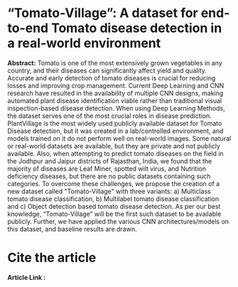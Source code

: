# “Tomato-Village”: A dataset for end-to-end Tomato disease detection in a real-world environment

**Abstract:**
Tomato is one of the most extensively grown vegetables in any country, and their diseases can significantly affect yield and quality. Accurate and early detection of tomato diseases is crucial for reducing losses and improving crop management. Current Deep Learning and CNN research have resulted in the availability of multiple CNN designs, making automated plant disease identification viable rather than traditional visual inspection-based disease detection. When using Deep Learning Methods, the dataset serves one of the most crucial roles in disease prediction. PlantVillage is the most widely used publicly available dataset for Tomato Disease detection, but it was created in a lab/controlled environment, and models trained on it do not perform well on real-world images. Some natural or real-world datasets are available, but they are private and not publicly available. Also, when attempting to predict tomato diseases on the field in the Jodhpur and Jaipur districts of Rajasthan, India, we found that the majority of diseases are Leaf Miner, spotted wilt virus, and Nutrition deficiency diseases, but there are no public datasets containing such categories. To overcome these challenges, we propose the creation of a new dataset called "Tomato-Village" with three variants: a) Multiclass tomato disease classification, b) Multilabel tomato disease classification and c) Object detection based tomato disease detection. As per our best knowledge, “Tomato-Village” will be the first such dataset to be available publicly. Further, we have applied the various CNN architectures/models on this dataset, and baseline results are drawn.

# Cite the article



**Article Link :**
